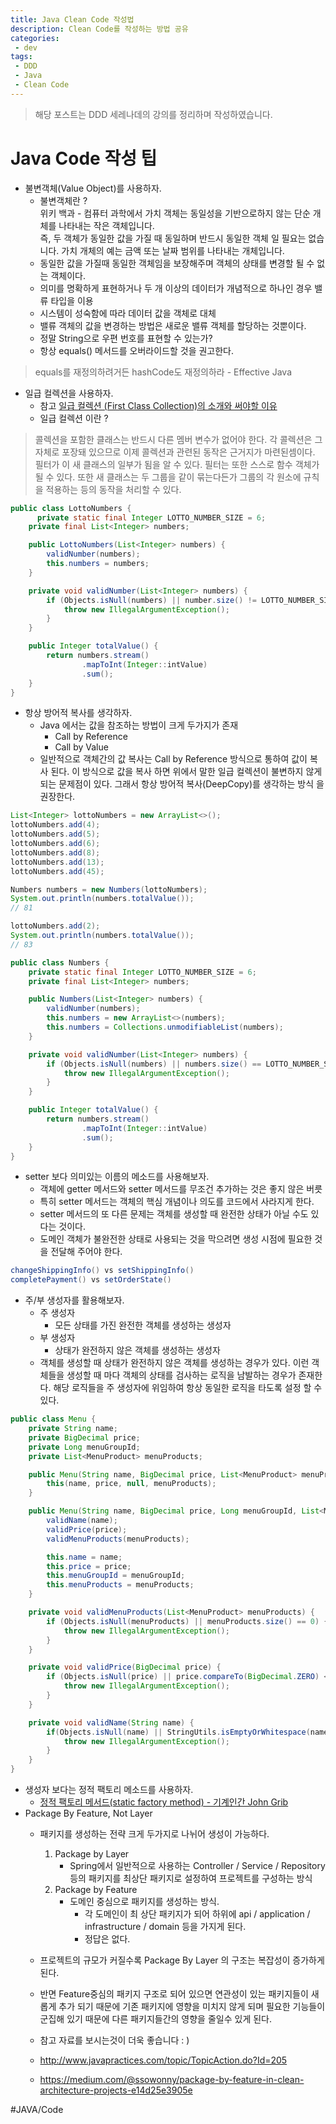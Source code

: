 ```yaml
---
title: Java Clean Code 작성법
description: Clean Code를 작성하는 방법 공유
categories:
 - dev
tags:
 - DDD
 - Java
 - Clean Code
---
```

> 해당 포스트는 DDD 세레나데의 강의를 정리하며 작성하였습니다.

# Java Code 작성 팁

* 불변객체(Value Object)를 사용하자.
	* 불변객체란 ?  
	위키 백과 - 컴퓨터 과학에서 가치 객체는 동일성을 기반으로하지 않는 단순 개체를 나타내는 작은 객체입니다.   
	즉, 두 객체가 동일한 값을 가질 때 동일하며 반드시 동일한 객체 일 필요는 없습니다. 가치 개체의 예는 금액 또는 날짜 범위를 나타내는 개체입니다.
	* 동일한 값을 가질때 동일한 객체임을 보장해주며 객체의 상태를 변경할 될 수 없는 객체이다. 
	* 의미를 명확하게 표현하거나 두 개 이상의 데이터가 개념적으로 하나인 경우 밸류 타입을 이용
	* 시스템이 성숙함에 따라 데이터 값을 객체로 대체
	* 밸류 객체의 값을 변경하는 방법은 새로운 밸류 객체를 할당하는 것뿐이다.
	* 정말 String으로 우편 번호를 표현할 수 있는가?
	* 항상 equals() 메서드를 오버라이드할 것을 권고한다.
> equals를 재정의하려거든 hashCode도 재정의하라 - Effective Java


* 일급 컬렉션을 사용하자. 
	* 참고 [일급 컬렉션 (First Class Collection)의 소개와 써야할 이유](https://jojoldu.tistory.com/412)
	* 일급 컬렉션 이란 ? 
> 콜렉션을 포함한 클래스는 반드시 다른 멤버 변수가 없어야 한다.
각 콜렉션은 그 자체로 포장돼 있으므로 이제 콜렉션과 관련된 동작은 근거지가 마련된셈이다.
필터가 이 새 클래스의 일부가 됨을 알 수 있다.
필터는 또한 스스로 함수 객체가 될 수 있다.
또한 새 클래스는 두 그룹을 같이 묶는다든가 그룹의 각 원소에 규칙을 적용하는 등의 동작을 처리할 수 있다.

```java
public class LottoNumbers {
	  private static final Integer LOTTO_NUMBER_SIZE = 6;
    private final List<Integer> numbers;

    public LottoNumbers(List<Integer> numbers) {
        validNumber(numbers);
        this.numbers = numbers;
    }

    private void validNumber(List<Integer> numbers) {
        if (Objects.isNull(numbers) || number.size() != LOTTO_NUMBER_SIZE) {
            throw new IllegalArgumentException();
        }
    }

    public Integer totalValue() {
        return numbers.stream()
                .mapToInt(Integer::intValue)
                .sum();
    }
}
```
* 항상 방어적 복사를 생각하자.
	* Java 에서는 값을 참조하는 방법이 크게 두가지가 존재
		* Call by Reference
		* Call by Value
	* 일반적으로 객체간의 값 복사는 Call by Reference 방식으로 통하여 값이 복사 된다.
	이 방식으로 값을 복사 하면 위에서 말한 일급 컬렉션이 불변하지 않게 되는 문제점이 있다. 그래서 항상 방어적 복사(DeepCopy)를 생각하는 방식	을 권장한다.
  
```java
List<Integer> lottoNumbers = new ArrayList<>();
lottoNumbers.add(4);
lottoNumbers.add(5);
lottoNumbers.add(6);
lottoNumbers.add(8);
lottoNumbers.add(13);
lottoNumbers.add(45);

Numbers numbers = new Numbers(lottoNumbers);
System.out.println(numbers.totalValue());
// 81

lottoNumbers.add(2);
System.out.println(numbers.totalValue());
// 83
```

```java
public class Numbers {
    private static final Integer LOTTO_NUMBER_SIZE = 6;
    private final List<Integer> numbers;

    public Numbers(List<Integer> numbers) {
        validNumber(numbers);
        this.numbers = new ArrayList<>(numbers);
        this.numbers = Collections.unmodifiableList(numbers);
    }

    private void validNumber(List<Integer> numbers) {
        if (Objects.isNull(numbers) || numbers.size() == LOTTO_NUMBER_SIZE) {
            throw new IllegalArgumentException();
        }
    }

    public Integer totalValue() {
        return numbers.stream()
                .mapToInt(Integer::intValue)
                .sum();
    }
}
```
* setter 보다 의미있는 이름의 메소드를 사용해보자.
	* 객체에 getter 메서드와 setter 메서드를 무조건 추가하는 것은 좋지 않은 버릇
	* 특히 setter 메서드는 객체의 핵심 개념이나 의도를 코드에서 사라지게 한다.
	* setter 메서드의 또 다른 문제는 객체를 생성할 때 완전한 상태가 아닐 수도 있다는 것이다.
	* 도메인 객체가 불완전한 상태로 사용되는 것을 막으려면 생성 시점에 필요한 것을 전달해 주어야 한다.

```java
changeShippingInfo() vs setShippingInfo()
completePayment() vs setOrderState()
```
* 주/부 생성자를 활용해보자.
	* 주 생성자 
		* 모든 상태를 가진 완전한 객체를 생성하는 생성자
	* 부 생성자
		* 상태가 완전하지 않은 객체를 생성하는 생성자 
	* 객체를 생성할 때 상태가 완전하지 않은 객체를 생성하는 경우가 있다.
	이런 객체들을 생성할 때 마다 객체의 상태를 검사하는 로직을 남발하는 경우가 존재한다. 
	해당 로직들을 주 생성자에 위임하여 항상 동일한 로직을 타도록 설정 할 수 있다.

```java
public class Menu {
    private String name;
    private BigDecimal price;
    private Long menuGroupId;
    private List<MenuProduct> menuProducts;

    public Menu(String name, BigDecimal price, List<MenuProduct> menuProducts) {
        this(name, price, null, menuProducts);
    }

    public Menu(String name, BigDecimal price, Long menuGroupId, List<MenuProduct> menuProducts) {
        validName(name);
        validPrice(price);
        validMenuProducts(menuProducts);

        this.name = name;
        this.price = price;
        this.menuGroupId = menuGroupId;
        this.menuProducts = menuProducts;
    }

    private void validMenuProducts(List<MenuProduct> menuProducts) {
        if (Objects.isNull(menuProducts) || menuProducts.size() == 0) {
            throw new IllegalArgumentException();
        }
    }

    private void validPrice(BigDecimal price) {
        if (Objects.isNull(price) || price.compareTo(BigDecimal.ZERO) < 0) {
            throw new IllegalArgumentException();
        }
    }

    private void validName(String name) {
        if(Objects.isNull(name) || StringUtils.isEmptyOrWhitespace(name)) {
            throw new IllegalArgumentException();
        }
    }
}
```
* 생성자 보다는 정적 팩토리 메소드를 사용하자.
	* [정적 팩토리 메서드(static factory method) - 기계인간 John Grib](https://johngrib.github.io/wiki/static-factory-method-pattern/)
* Package By Feature, Not Layer
	* 패키지를 생성하는 전략 크게 두가지로 나뉘어 생성이 가능하다.
		1. Package by Layer
			* Spring에서 일반적으로 사용하는 Controller / Service / Repository 등의 패키지를 최상단 패키지로 설정하여 프로젝트를 구성하는 방식
		2. Package by Feature
			* 도메인 중심으로 패키지를 생성하는 방식.
				* 각 도메인이 최 상단 패키지가 되어 하위에 api / application / infrastructure / domain 등을 가지게 된다.
				* 정답은 없다.
	* 프로젝트의 규모가 커질수록 Package By Layer 의 구조는 복잡성이 증가하게 된다. 
	* 반면 Feature중심의 패키지 구조로 되어 있으면 연관성이 있는 패키지들이 새롭게 추가 되기 때문에 기존 패키지에 영향을 미치지 않게 되며
	필요한 기능들이 군집해 있기 때문에 다른 패키지들간의 영향을 줄일수 있게 된다. 

	* 참고 자료를 보시는것이 더욱 좋습니다 : ) 
	* http://www.javapractices.com/topic/TopicAction.do?Id=205
	* https://medium.com/@ssowonny/package-by-feature-in-clean-architecture-projects-e14d25e3905e

#JAVA/Code